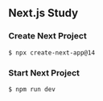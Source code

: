 ## Next.js Study

### Create Next Project
`$ npx create-next-app@14`

### Start Next Project
`$ npm run dev`
